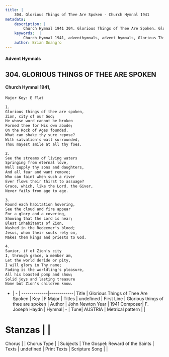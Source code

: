 ```yaml
---
title: |
    304. Glorious Things of Thee Are Spoken - Church Hymnal 1941
metadata:
    description: |
        Church Hymnal 1941 304. Glorious Things of Thee Are Spoken. Glorious things of thee are spoken, Zion, city of our God; He whose word cannot be broken Formed thee for His own abode; On the Rock of Ages founded, What can shake thy sure repose? With salvation's wall surrounded, Thou mayest smile at all thy foes. 
    keywords:  |
        Church Hymnal 1941, adventhymnals, advent hymnals, Glorious Things of Thee Are Spoken, Glorious things of thee are spoken. 
    author: Brian Onang'o
---
```


#### Advent Hymnals
## 304. GLORIOUS THINGS OF THEE ARE SPOKEN
####  Church Hymnal 1941,

```txt
Major Key: E Flat

1.
Glorious things of thee are spoken,
Zion, city of our God;
He whose word cannot be broken
Formed thee for His own abode;
On the Rock of Ages founded,
What can shake thy sure repose?
With salvation's wall surrounded,
Thou mayest smile at all thy foes.

2.
See the streams of living waters
Springing from eternal love,
Well supply thy sons and daughters,
And all fear and want remove;
Who can faint when such a river
Ever flows their thirst to assuage?
Grace, which, like the Lord, the Giver,
Never fails from age to age.

3.
Round each habitation hovering,
See the cloud and fire appear
For a glory and a covering,
Showing that the Lord is near;
Blest inhabitants of Zion,
Washed in the Redeemer's blood;
Jesus, whom their souls rely on,
Makes them kings and priests to God.

4.
Savior, if of Zion's city
I, through grace, a member am,
Let the world deride or pity,
I will glory in Thy name;
Fading is the worldling's pleasure,
All his boasted pomp and show;
Solid joys and lasting treasure
None but Zion's children know.

```

- |   -  |
-------------|------------|
Title | Glorious Things of Thee Are Spoken |
Key | F Major |
Titles | undefined |
First Line | Glorious things of thee are spoken |
Author | John Newton
Year | 1941
Composer| F. Joseph Haydn |
Hymnal|  - |
Tune| AUSTRIA |
Metrical pattern | |
# Stanzas |  |
Chorus |  |
Chorus Type |  |
Subjects | The Gospel: Reward of the Saints |
Texts | undefined |
Print Texts | 
Scripture Song |  |
    
